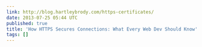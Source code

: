 ```yaml
---
link: http://blog.hartleybrody.com/https-certificates/
date: 2013-07-25 05:44 UTC
published: true
title: 'How HTTPS Secures Connections: What Every Web Dev Should Know'
tags: []
---
```



